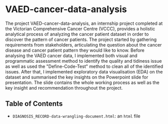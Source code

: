 # VAED-cancer-data-analysis
The project VAED-cancer-data-analysis, an internship project completed at the Victorian Comprehensive Cancer Centre (VCCC), provides a holistic analytical process of analyzing the cancer patient dataset in order to discover the pattern of cancer patients. The project started by gathering requirements from stakeholders, articulating the question about the cancer disease and cancer patient pattern they would like to know. Before analysing the VAED cancer data, I implemented both visual and programmatic assessment method to identify the quality and tidiness issue as well as used the "Define-Code-Test" method to clean all of the identified issues. After that, I implemented exploratory data visualisation (EDA) on the dataset and summarised the key insights on the Powerpoint slide for presentation. The slide contains the whole working process as well as the key insight and recommendation throughout the project. 

## Table of Contents
- `DIAGNOSIS_RECORD-data-wrangling-document.html`: an `html` file 
